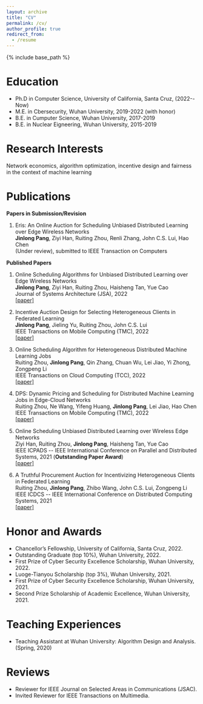 ```yaml
---
layout: archive
title: "CV"
permalink: /cv/
author_profile: true
redirect_from:
  - /resume
---
```


{% include base_path %}

Education
======
* Ph.D in Computer Science, University of California, Santa Cruz, (2022--Now)
* M.E. in Cbersecurity, Wuhan University, 2019-2022 (with honor)
* B.E. in Cumputer Science, Wuhan University, 2017-2019
* B.E. in Nuclear Eigneering, Wuhan University, 2015-2019


Research Interests
======
Network economics, algorithm optimization, incentive design and fairness in the context of machine learning

Publications
=====
**Papers in Submission/Revision**
1. Eris: An Online Auction for Scheduling Unbiased Distributed Learning over Edge Wireless Networks             
**Jinlong Pang**, Ziyi Han, Ruiting Zhou, Renli Zhang, John C.S. Lui, Hao Chen         
(Under review), submitted to IEEE Transaction on Computers


**Published Papers**
1.  Online Scheduling Algorithms for Unbiased Distributed Learning over Edge Wireless Networks             
**Jinlong Pang**, Ziyi Han, Ruiting Zhou, Haisheng Tan, Yue Cao               
Journal of Systems Architecture (JSA), 2022           
[[paper]](https://www.sciencedirect.com/science/article/abs/pii/S1383762122001837)

2.  Incentive Auction Design for Selecting Heterogeneous Clients in Federated Learning          
**Jinlong Pang**, Jieling Yu, Ruiting Zhou, John C.S. Lui     
IEEE Transactions on Mobile Computing (TMC), 2022     
[[paper]](https://ieeexplore-ieee-org.oca.ucsc.edu/document/9795863)


3.  Online Scheduling Algorithm for Heterogeneous Distributed Machine Learning Jobs          
 Ruiting Zhou, **Jinlong Pang**, Qin Zhang, Chuan Wu, Lei Jiao, Yi Zhong, Zongpeng Li     
IEEE Transactions on Cloud Computing (TCC), 2022     
[[paper]](https://ieeexplore-ieee-org.oca.ucsc.edu/document/9682563)

4.  DPS: Dynamic Pricing and Scheduling for Distributed Machine Learning Jobs in Edge-Cloud Networks          
Ruiting Zhou, Ne Wang, Yifeng Huang, **Jinlong Pang**, Lei Jiao, Hao Chen     
IEEE Transactions on Mobile Computing (TMC), 2022     
[[paper]](https://scholar.google.com/scholar?hl=zh-CN&as_sdt=0%2C5&as_vis=1&q=DPS%3A+Dynamic+Pricing+and+Scheduling+for+Distributed+Machine+Learning+Jobs+in+Edge-Cloud+Networks&btnG=)

5.  Online Scheduling Unbiased Distributed Learning over Wireless Edge Networks          
 Ziyi Han, Ruiting Zhou, **Jinlong Pang**, Haisheng Tan, Yue Cao     
IEEE ICPADS -- IEEE International Conference on Parallel and Distributed Systems, 2021 (**Outstanding Paper Award**)     
[[paper]](https://scholar.google.com/scholar?q=Online+Scheduling+Unbiased+Distributed+Learning+over+Wireless+Edge+Networks&hl=zh-CN&as_sdt=0&as_vis=1&oi=scholart)


6.  A Truthful Procurement Auction for Incentivizing Heterogeneous Clients in Federated Learning          
Ruiting Zhou, **Jinlong Pang**, Zhibo Wang, John C.S. Lui, Zongpeng Li     
IEEE ICDCS -- IEEE International Conference on Distributed Computing Systems, 2021     
[[paper]](https://ieeexplore-ieee-org.oca.ucsc.edu/document/9546466)



Honor and Awards
======
* Chancellor’s Fellowship, University of California, Santa Cruz, 2022.
* Outstanding Graduate (top 10%), Wuhan University, 2022.
* First Prize of Cyber Security Excellence Scholarship, Wuhan University, 2022.
* Luoge-Tianyou Scholarship (top 3%), Wuhan University, 2021.
* First Prize of Cyber Security Excellence Scholarship, Wuhan University, 2021.
* Second Prize Scholarship of Academic Excellence, Wuhan University, 2021.

Teaching Experiences
======
 * Teaching Assistant at Wuhan University: Algorithm Design and Analysis. (Spring, 2020)


Reviews
======
* Reviewer for IEEE Journal on Selected Areas in Communications (JSAC).
* Invited Reviewer for IEEE Transactions on Multimedia.
  




